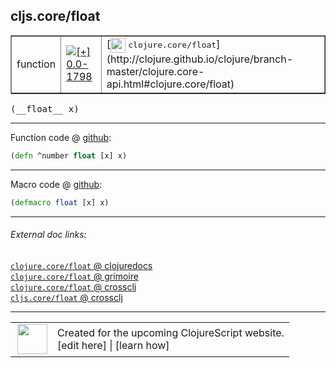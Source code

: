 ## cljs.core/float



 <table border="1">
<tr>
<td>function</td>
<td><a href="https://github.com/cljsinfo/cljs-api-docs/tree/0.0-1798"><img valign="middle" alt="[+] 0.0-1798" title="Added in 0.0-1798" src="https://img.shields.io/badge/+-0.0--1798-lightgrey.svg"></a> </td>
<td>
[<img height="24px" valign="middle" src="http://i.imgur.com/1GjPKvB.png"> <samp>clojure.core/float</samp>](http://clojure.github.io/clojure/branch-master/clojure.core-api.html#clojure.core/float)
</td>
</tr>
</table>


 <samp>
(__float__ x)<br>
</samp>

---







Function code @ [github](https://github.com/clojure/clojurescript/blob/r2134/src/cljs/cljs/core.cljs#L1552):

```clj
(defn ^number float [x] x)
```

<!--
Repo - tag - source tree - lines:

 <pre>
clojurescript @ r2134
└── src
    └── cljs
        └── cljs
            └── <ins>[core.cljs:1552](https://github.com/clojure/clojurescript/blob/r2134/src/cljs/cljs/core.cljs#L1552)</ins>
</pre>

-->

---

Macro code @ [github](https://github.com/clojure/clojurescript/blob/r2134/src/clj/cljs/core.clj#L338):

```clj
(defmacro float [x] x)
```

<!--
Repo - tag - source tree - lines:

 <pre>
clojurescript @ r2134
└── src
    └── clj
        └── cljs
            └── <ins>[core.clj:338](https://github.com/clojure/clojurescript/blob/r2134/src/clj/cljs/core.clj#L338)</ins>
</pre>
-->

---


###### External doc links:

[`clojure.core/float` @ clojuredocs](http://clojuredocs.org/clojure.core/float)<br>
[`clojure.core/float` @ grimoire](http://conj.io/store/v1/org.clojure/clojure/1.7.0-beta3/clj/clojure.core/float/)<br>
[`clojure.core/float` @ crossclj](http://crossclj.info/fun/clojure.core/float.html)<br>
[`cljs.core/float` @ crossclj](http://crossclj.info/fun/cljs.core.cljs/float.html)<br>

---

 <table>
<tr><td>
<img valign="middle" align="right" width="48px" src="http://i.imgur.com/Hi20huC.png">
</td><td>
Created for the upcoming ClojureScript website.<br>
[edit here] | [learn how]
</td></tr></table>

[edit here]:https://github.com/cljsinfo/cljs-api-docs/blob/master/cljsdoc/cljs.core_float.cljsdoc
[learn how]:https://github.com/cljsinfo/cljs-api-docs/wiki/cljsdoc-files

<!--

This information was too distracting to show to readers, but I'll leave it
commented here since it is helpful to:

- pretty-print the data used to generate this document
- and show how to retrieve that data



The API data for this symbol:

```clj
{:return-type number,
 :ns "cljs.core",
 :name "float",
 :signature ["[x]"],
 :history [["+" "0.0-1798"]],
 :type "function",
 :full-name-encode "cljs.core_float",
 :source {:code "(defn ^number float [x] x)",
          :title "Function code",
          :repo "clojurescript",
          :tag "r2134",
          :filename "src/cljs/cljs/core.cljs",
          :lines [1552]},
 :extra-sources [{:code "(defmacro float [x] x)",
                  :title "Macro code",
                  :repo "clojurescript",
                  :tag "r2134",
                  :filename "src/clj/cljs/core.clj",
                  :lines [338]}],
 :full-name "cljs.core/float",
 :clj-symbol "clojure.core/float"}

```

Retrieve the API data for this symbol:

```clj
;; from Clojure REPL
(require '[clojure.edn :as edn])
(-> (slurp "https://raw.githubusercontent.com/cljsinfo/cljs-api-docs/catalog/cljs-api.edn")
    (edn/read-string)
    (get-in [:symbols "cljs.core/float"]))
```

-->

